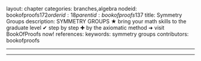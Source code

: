 layout: chapter
categories: branches,algebra
nodeid: bookofproofs$172
orderid: 18
parentid: bookofproofs$137
title: Symmetry Groups
description: SYMMETRY GROUPS ★ bring your math skills to the graduate level ✔ step by step ✚ by the axiomatic method ➜ visit BookOfProofs now!
references: 
keywords: symmetry groups
contributors: bookofproofs

---


---



